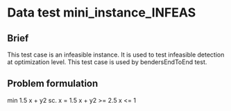 # Data test mini_instance_INFEAS

## Brief

This test case is an infeasible instance. 
It is used to test infeasible detection at optimization level.
This test case is used by bendersEndToEnd test.

## Problem formulation

min 1.5 x + y2
sc.
    x = 1.5
    x + y2 >= 2.5
    x <= 1
